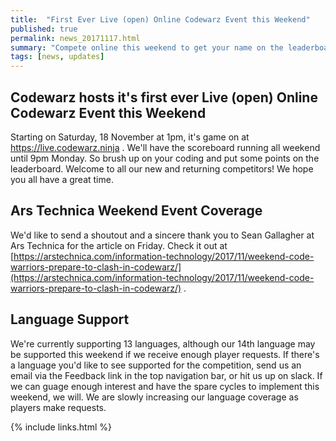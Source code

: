 ```yaml
---
title:  "First Ever Live (open) Online Codewarz Event this Weekend"
published: true
permalink: news_20171117.html
summary: "Compete online this weekend to get your name on the leaderboard."
tags: [news, updates]
---
```


## Codewarz hosts it's first ever Live (open) Online Codewarz Event this Weekend

Starting on Saturday, 18 November at 1pm, it's game on at https://live.codewarz.ninja .  We'll have the scoreboard running all weekend until 9pm Monday.  So brush up on your coding and put some points on the leaderboard.  Welcome to all our new and returning competitors!  We hope you all have a great time.

## Ars Technica Weekend Event Coverage

We'd like to send a shoutout and a sincere thank you to Sean Gallagher at Ars Technica for the article on Friday. Check it out at [https://arstechnica.com/information-technology/2017/11/weekend-code-warriors-prepare-to-clash-in-codewarz/](https://arstechnica.com/information-technology/2017/11/weekend-code-warriors-prepare-to-clash-in-codewarz/) .

## Language Support

We're currently supporting 13 languages, although our 14th language may be supported this weekend if we receive enough player requests.  If there's a language you'd like to see supported for the competition, send us an email via the Feedback link in the top navigation bar, or hit us up on slack.  If we can guage enough interest and have the spare cycles to implement this weekend, we will.  We are slowly increasing our language coverage as players make requests.

{% include links.html %}
